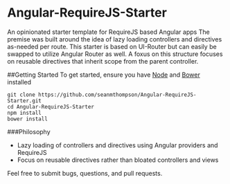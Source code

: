 # Angular-RequireJS-Starter
An opinionated starter template for RequireJS based Angular apps
The premise was built around the idea of lazy loading controllers and directives as-needed per route. This starter is based on UI-Router but can easily be swapped to utilize Angular Router as well. A foxus on this structure focuses on reusable directives that inherit scope from the parent controller. 

##Getting Started
To get started, ensure you have [Node](https://nodejs.org/en/) and [Bower](http://bower.io/) installed
```
git clone https://github.com/seanmthompson/Angular-RequireJS-Starter.git
cd Angular-RequireJS-Starter
npm install
bower install
```

###Philosophy
- Lazy loading of controllers and directives using Angular providers and RequireJS
- Focus on reusable directives rather than bloated controllers and views

Feel free to submit bugs, questions, and pull requests. 
